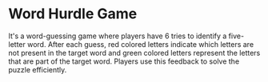 # Word Hurdle Game

It's a word-guessing game where players have 6 tries to identify a five-letter word. After each guess, red colored letters indicate which letters are not present in the target word and green colored letters represent the letters that are part of the target word. Players use this feedback to solve the puzzle efficiently.

